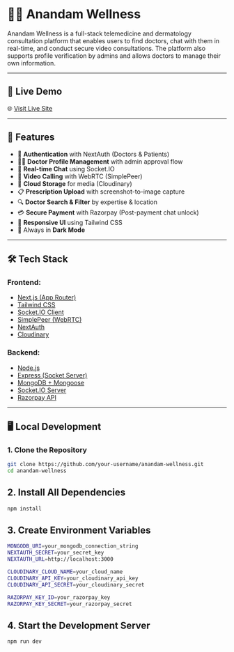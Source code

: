 # 🧘‍♂️ Anandam Wellness

Anandam Wellness is a full-stack telemedicine and dermatology consultation platform that enables users to find doctors, chat with them in real-time, and conduct secure video consultations. The platform also supports profile verification by admins and allows doctors to manage their own information.

---

## 🔗 Live Demo

🌐 [Visit Live Site](https://your-deployment-url.com)

---

## 📌 Features

- 🔐 **Authentication** with NextAuth (Doctors & Patients)
- 🧑‍⚕️ **Doctor Profile Management** with admin approval flow
- 💬 **Real-time Chat** using Socket.IO
- 🎥 **Video Calling** with WebRTC (SimplePeer)
- 📁 **Cloud Storage** for media (Cloudinary)
- 📋 **Prescription Upload** with screenshot-to-image capture
- 🔍 **Doctor Search & Filter** by expertise & location
- 💳 **Secure Payment** with Razorpay (Post-payment chat unlock)
- 📃 **Responsive UI** using Tailwind CSS
- 🌙 Always in **Dark Mode**

---

## 🛠️ Tech Stack

### Frontend:
- [Next.js (App Router)](https://nextjs.org/)
- [Tailwind CSS](https://tailwindcss.com/)
- [Socket.IO Client](https://socket.io/)
- [SimplePeer (WebRTC)](https://github.com/feross/simple-peer)
- [NextAuth](https://next-auth.js.org/)
- [Cloudinary](https://cloudinary.com/)

### Backend:
- [Node.js](https://nodejs.org/)
- [Express (Socket Server)](https://expressjs.com/)
- [MongoDB + Mongoose](https://mongoosejs.com/)
- [Socket.IO Server](https://socket.io/)
- [Razorpay API](https://razorpay.com/)

---

## 🖥️ Local Development

### 1. Clone the Repository

```bash
git clone https://github.com/your-username/anandam-wellness.git
cd anandam-wellness
```

## 2. Install All Dependencies
 
```bash
npm install
```

## 3. Create Environment Variables

```bash
MONGODB_URI=your_mongodb_connection_string
NEXTAUTH_SECRET=your_secret_key
NEXTAUTH_URL=http://localhost:3000

CLOUDINARY_CLOUD_NAME=your_cloud_name
CLOUDINARY_API_KEY=your_cloudinary_api_key
CLOUDINARY_API_SECRET=your_cloudinary_secret

RAZORPAY_KEY_ID=your_razorpay_key
RAZORPAY_KEY_SECRET=your_razorpay_secret
```

## 4. Start the Development Server

```bash
npm run dev
```
